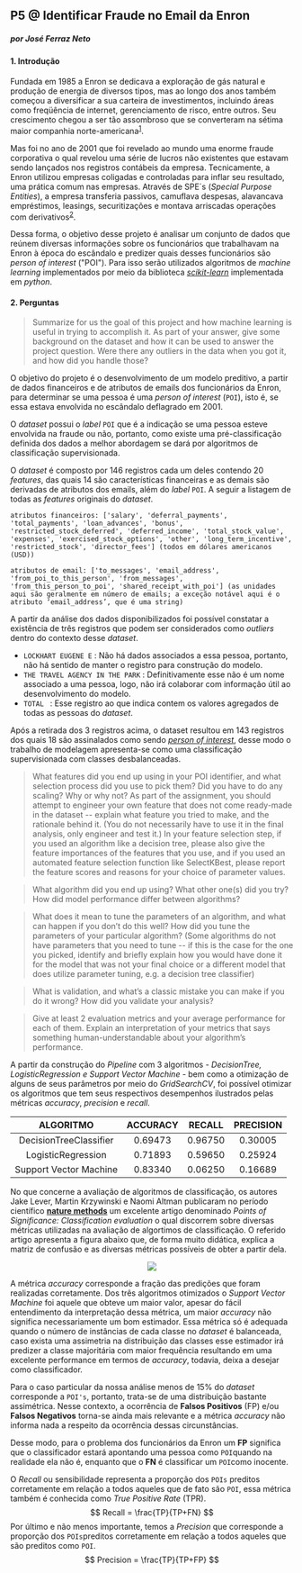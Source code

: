 ## P5 @ Identificar Fraude no Email da Enron

##### por José Ferraz Neto

#### 1. Introdução

Fundada em 1985 a Enron se dedicava a exploração de gás natural e produção de energia de diversos tipos, mas ao longo dos anos também começou a diversificar a sua carteira de investimentos, incluindo áreas como freqüência de internet, gerenciamento de risco, entre outros. Seu crescimento chegou a ser tão assombroso que se converteram na sétima maior companhia norte-americana<sup>[1](http://www.marcosassi.com.br/grandes-fraudes-da-historia-o-caso-enron)</sup>. 

Mas foi no ano de 2001 que foi revelado ao mundo uma enorme fraude corporativa o qual revelou uma série de lucros não existentes que estavam sendo lançados nos registros contábeis da empresa. Tecnicamente, a Enron utilizou empresas coligadas e controladas para inflar seu resultado, uma prática comum nas empresas. Através de SPE´s (*Special Purpose Entities*), a empresa transferia passivos, camuflava despesas, alavancava empréstimos, leasings, securitizações e montava arriscadas operações com derivativos<sup>[2](http://www.provedor.nuca.ie.ufrj.br/eletrobras/artigos/schmitt1.htm)</sup>. 

Dessa forma, o objetivo desse projeto é analisar um conjunto de dados que reúnem diversas informações sobre os funcionários que trabalhavam na Enron à época do escândalo e predizer quais desses funcionários são *person of interest* ("POI"). Para isso serão utilizados algoritmos de *machine learning* implementados por meio da biblioteca *[scikit-learn](http://scikit-learn.org/stable/)* implementada em *python*.

#### 2. Perguntas

> Summarize for us the goal of this project and how machine learning is useful in trying to accomplish it. As part of your answer, give some background on the dataset and how it can be used to answer the project question. Were there any outliers in the data when you got it, and how did you handle those?  

O objetivo do projeto é o desenvolvimento de um modelo preditivo, a partir de dados financeiros e de atributos de emails dos funcionários da Enron, para determinar se uma pessoa é uma *person of interest* (`POI`), isto é, se essa estava envolvida no escândalo deflagrado em 2001.

O *dataset* possui o *label* `POI` que é a indicação se uma pessoa esteve envolvida na fraude ou não, portanto, como existe uma pré-classificação definida dos dados a melhor abordagem se dará por algoritmos de classificação supervisionada.

O *dataset* é composto por 146 registros cada um deles contendo 20 *features*, das quais 14 são características financeiras e as demais são derivadas de atributos dos emails, além do *label* `POI`. A seguir a listagem de todas as *features* originais do *dataset*.

```
atributos financeiros: ['salary', 'deferral_payments', 'total_payments', 'loan_advances', 'bonus', 'restricted_stock_deferred', 'deferred_income', 'total_stock_value', 'expenses', 'exercised_stock_options', 'other', 'long_term_incentive', 'restricted_stock', 'director_fees'] (todos em dólares americanos (USD))
```

```
atributos de email: ['to_messages', 'email_address', 'from_poi_to_this_person', 'from_messages',
'from_this_person_to_poi', 'shared_receipt_with_poi'] (as unidades aqui são geralmente em número de emails; a exceção notável aqui é o atributo ‘email_address’, que é uma string)
```

A partir da análise dos dados disponibilizados foi possível constatar a existência de três registros que podem ser considerados como *outliers* dentro do contexto desse *dataset*.

- `LOCKHART EUGENE E` : Não há dados associados a essa pessoa, portanto, não há sentido de manter o registro para construção do modelo.
- `THE TRAVEL AGENCY IN THE PARK` : Definitivamente esse não é um nome associado a uma pessoa, logo, não irá colaborar com informação útil ao desenvolvimento do modelo.
- `TOTAL ` : Esse registro ao que indica contem os valores agregados de todas as pessoas do *dataset*.

Após a retirada dos 3 registros acima, o dataset resultou em 143 registros dos quais 18 são assinalados como sendo *<u>person of interest</u>*, desse modo o trabalho de modelagem apresenta-se como uma classificação supervisionada com classes desbalanceadas.

> What features did you end up using in your POI identifier, and what selection process did you use to pick them? Did you have to do any scaling? Why or why not? As part of the assignment, you should attempt to engineer your own feature that does not come ready-made in the dataset -- explain what feature you tried to make, and the rationale behind it. (You do not necessarily have to use it in the final analysis, only engineer and test it.) In your feature selection step, if you used an algorithm like a decision tree, please also give the feature importances of the features that you use, and if you used an automated feature selection function like SelectKBest, please report the feature scores and reasons for your choice of parameter values.



> What algorithm did you end up using? What other one(s) did you try? How did model performance differ between algorithms?





> What does it mean to tune the parameters of an algorithm, and what can happen if you don’t do this well?  How did you tune the parameters of your particular algorithm? (Some algorithms do not have parameters that you need to tune -- if this is the case for the one you picked, identify and briefly explain how you would have done it for the model that was not your final choice or a different model that does utilize parameter tuning, e.g. a decision tree classifier)



> What is validation, and what’s a classic mistake you can make if you do it wrong? How did you validate your analysis?



> Give at least 2 evaluation metrics and your average performance for each of them.  Explain an interpretation of your metrics that says something human-understandable about your algorithm’s performance.

A partir da construção do *Pipeline* com 3 algoritmos - *DecisionTree, LogisticRegression e Support Vector Machine* - bem como a otimização de alguns de seus parâmetros por meio do *GridSearchCV*, foi possível otimizar os algoritmos que tem seus respectivos desempenhos ilustrados pelas métricas *accuracy*, *precision* e *recall*. 

|       ALGORITMO        | ACCURACY | RECALL  | PRECISION |
| :--------------------: | :------: | :-----: | :-------: |
| DecisionTreeClassifier | 0.69473  | 0.96750 |  0.30005  |
|   LogisticRegression   | 0.71893  | 0.59650 |  0.25924  |
| Support Vector Machine | 0.83340  | 0.06250 |  0.16689  |

No que concerne a avaliação de algoritmos de classificação, os autores Jake Lever, Martin Krzywinski e Naomi Altman publicaram no período científico **[nature methods](http://www.nature.com/nmeth/journal/v13/n8/full/nmeth.3945.html)** um excelente artigo denominado *Points of Significance: Classification evaluation* o qual discorrem sobre diversas métricas utilizadas na avaliação de algortimos de classificação. O referido artigo apresenta a figura abaixo que, de forma muito didática, explica a matriz de confusão e as diversas métricas possíveis de obter a partir dela.

<p align="center"> <img src="https://github.com/netoferraz/udacity/blob/master/05_identificar_fraude_no_email_da%20enron/pics/confusion_matrix_paper.png">  </p>

A métrica *accuracy* corresponde a fração das predições que foram realizadas corretamente. Dos três algoritmos otimizados o *Support Vector Machine* foi aquele que obteve um maior valor, apesar do fácil entendimento da interpretação dessa métrica, um maior *accuracy* não significa necessariamente um bom estimador. Essa métrica só é adequada quando o número de instâncias de cada classe no *dataset* é balanceada, caso exista uma assimetria na distribuição das classes esse estimador irá predizer a classe majoritária com maior frequência resultando em uma excelente performance em termos de *accuracy*, todavia, deixa a desejar como classificador. 

Para o caso particular da nossa análise menos de 15% do *dataset* corresponde a `POI's`, portanto, trata-se de uma distribuição bastante assimétrica. Nesse contexto, a ocorrência de **Falsos Positivos** (FP) e/ou **Falsos Negativos** torna-se ainda mais relevante e a métrica *accuracy* não informa nada a respeito da ocorrência dessas circunstâncias. 

Desse modo, para o problema dos funcionários da Enron um **FP** significa que o classificador estará apontando uma pessoa como `POI`quando na realidade ela não é, enquanto que o **FN** é classificar um `POI`como inocente.

O *Recall* ou sensibilidade representa a proporção dos `POIs` preditos corretamente em relação a todos aqueles que de fato são `POI`, essa métrica também é conhecida como *True Positive Rate* (TPR).
$$
Recall = \frac{TP}{TP+FN}
$$
Por último e não menos importante, temos a *Precision* que corresponde a proporção dos `POIs`preditos corretamente em relação a todos aqueles que são preditos como `POI`.
$$
Precision = \frac{TP}{TP+FP}
$$
